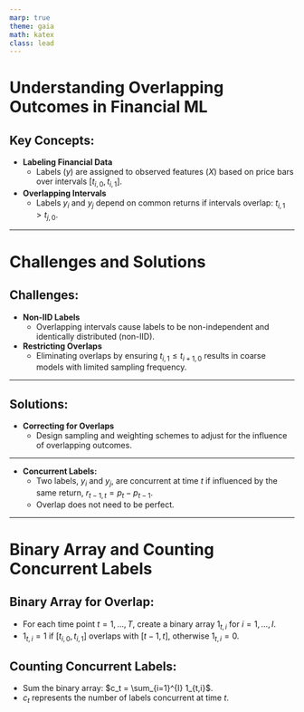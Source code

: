 ```yaml
---
marp: true
theme: gaia
math: katex
class: lead
---
```


# Understanding Overlapping Outcomes in Financial ML

## Key Concepts:
- **Labeling Financial Data**
  - Labels ($y$) are assigned to observed features ($X$) based on price bars over intervals $[t_{i,0}, t_{i,1}]$.
- **Overlapping Intervals**
  - Labels $y_i$ and $y_j$ depend on common returns if intervals overlap: $t_{i,1} > t_{j,0}$.

---

# Challenges and Solutions

## Challenges:
- **Non-IID Labels**
  - Overlapping intervals cause labels to be non-independent and identically distributed (non-IID).
- **Restricting Overlaps**
  - Eliminating overlaps by ensuring $t_{i,1} \leq t_{i+1,0}$ results in coarse models with limited sampling frequency.

---
 
## Solutions:
- **Correcting for Overlaps**
  - Design sampling and weighting schemes to adjust for the influence of overlapping outcomes.

---

- **Concurrent Labels:**
  - Two labels, $y_i$ and $y_j$, are concurrent at time $t$ if influenced by the same return, $r_{t-1,t} = p_t - p_{t-1}$.
  - Overlap does not need to be perfect.

---

# Binary Array and Counting Concurrent Labels

## Binary Array for Overlap:
- For each time point $t = 1, \ldots, T$, create a binary array $1_{t,i}$ for $i = 1, \ldots, I$.
- $1_{t,i} = 1$ if $[t_{i,0}, t_{i,1}]$ overlaps with $[t-1, t]$, otherwise $1_{t,i} = 0$.

## Counting Concurrent Labels:
- Sum the binary array: $c_t = \sum_{i=1}^{I} 1_{t,i}$.
- $c_t$ represents the number of labels concurrent at time $t$.


